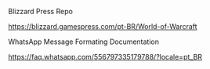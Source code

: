 Blizzard Press Repo

https://blizzard.gamespress.com/pt-BR/World-of-Warcraft



WhatsApp Message Formating Documentation

https://faq.whatsapp.com/556797335179788/?locale=pt_BR